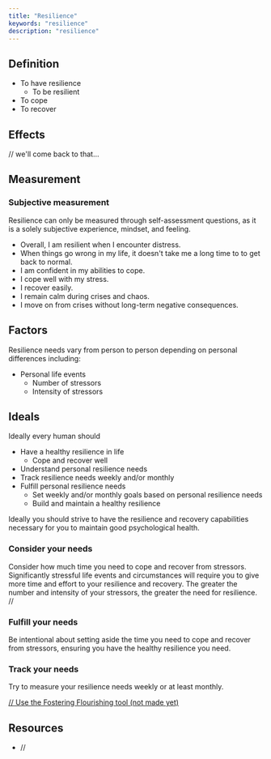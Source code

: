 ```yaml
---
title: "Resilience"
keywords: "resilience"
description: "resilience"
---
```


## Definition

- To have resilience
  - To be resilient
- To cope
- To recover

## Effects

// we'll come back to that...

## Measurement

### Subjective measurement

Resilience can only be measured through self-assessment questions, as it is a solely subjective experience, mindset, and feeling.

- Overall, I am resilient when I encounter distress.
- When things go wrong in my life, it doesn't take me a long time to to get back to normal.
- I am confident in my abilities to cope.
- I cope well with my stress.
- I recover easily.
- I remain calm during crises and chaos.
- I move on from crises without long-term negative consequences.

## Factors

Resilience needs vary from person to person depending on personal differences including:

- Personal life events
  - Number of stressors
  - Intensity of stressors

## Ideals

Ideally every human should

- Have a healthy resilience in life
  - Cope and recover well
- Understand personal resilience needs
- Track resilience needs weekly and/or monthly
- Fulfill personal resilience needs
  - Set weekly and/or monthly goals based on personal resilience needs
  - Build and maintain a healthy resilience

Ideally you should strive to have the resilience and recovery capabilities necessary for you to maintain good psychological health.

### Consider your needs

Consider how much time you need to cope and recover from stressors. Significantly stressful life events and circumstances will require you to give more time and effort to your resilience and recovery. The greater the number and intensity of your stressors, the greater the need for resilience. //

### Fulfill your needs

Be intentional about setting aside the time you need to cope and recover from stressors, ensuring you have the healthy resilience you need.

### Track your needs

Try to measure your resilience needs weekly or at least monthly.

[// Use the Fostering Flourishing tool (not made yet)](/)

## Resources

- //
